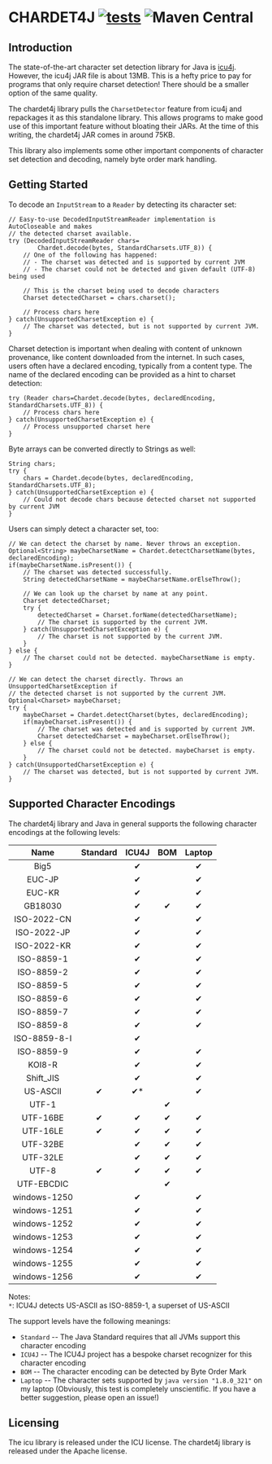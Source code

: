# CHARDET4J [![tests](https://github.com/sigpwned/chardet4j/actions/workflows/tests.yml/badge.svg)](https://github.com/sigpwned/chardet4j/actions/workflows/tests.yml) ![Maven Central](https://img.shields.io/maven-central/v/com.sigpwned/chardet4j)

## Introduction

The state-of-the-art character set detection library for Java is
[icu4j](https://github.com/unicode-org/icu). However, the icu4j JAR
file is about 13MB. This is a hefty price to pay for programs that
only require charset detection! There should be a smaller option of
the same quality.

The chardet4j library pulls the `CharsetDetector` feature from icu4j
and repackages it as this standalone library. This allows programs to
make good use of this important feature without bloating their
JARs. At the time of this writing, the chardet4j JAR comes in around
75KB.

This library also implements some other important components of
character set detection and decoding, namely byte order mark handling.

## Getting Started

To decode an `InputStream` to a `Reader` by detecting its character set:

    // Easy-to-use DecodedInputStreamReader implementation is AutoCloseable and makes
    // the detected charset available.
    try (DecodedInputStreamReader chars=
            Chardet.decode(bytes, StandardCharsets.UTF_8)) {
        // One of the following has happened:
        // - The charset was detected and is supported by current JVM
        // - The charset could not be detected and given default (UTF-8) being used
        
        // This is the charset being used to decode characters
        Charset detectedCharset = chars.charset();
        
        // Process chars here
    } catch(UnsupportedCharsetException e) {
        // The charset was detected, but is not supported by current JVM.
    }

Charset detection is important when dealing with content of unknown
provenance, like content downloaded from the internet. In such cases,
users often have a declared encoding, typically from a content
type. The name of the declared encoding can be provided as a hint to
charset detection:

    try (Reader chars=Chardet.decode(bytes, declaredEncoding, StandardCharsets.UTF_8)) {
        // Process chars here
    } catch(UnsupportedCharsetException e) {
        // Process unsupported charset here
    }

Byte arrays can be converted directly to Strings as well:

    String chars;
    try {
        chars = Chardet.decode(bytes, declaredEncoding, StandardCharsets.UTF_8);
    } catch(UnsupportedCharsetException e) {
        // Could not decode chars because detected charset not supported by current JVM
    }

Users can simply detect a character set, too:

    // We can detect the charset by name. Never throws an exception.
    Optional<String> maybeCharsetName = Chardet.detectCharsetName(bytes, declaredEncoding);
    if(maybeCharsetName.isPresent()) {
        // The charset was detected successfully.
        String detectedCharsetName = maybeCharsetName.orElseThrow();
        
        // We can look up the charset by name at any point.
        Charset detectedCharset;
        try {
            detectedCharset = Charset.forName(detectedCharsetName);
            // The charset is supported by the current JVM.
        } catch(UnsupportedCharsetException e) {
            // The charset is not supported by the current JVM.
        }
    } else {
        // The charset could not be detected. maybeCharsetName is empty.
    }
    
    // We can detect the charset directly. Throws an UnsupportedCharsetException if
    // the detected charset is not supported by the current JVM.
    Optional<Charset> maybeCharset;
    try {
        maybeCharset = Chardet.detectCharset(bytes, declaredEncoding);
        if(maybeCharset.isPresent()) {
            // The charset was detected and is supported by current JVM.
            Charset detectedCharset = maybeCharset.orElseThrow();
        } else {
            // The charset could not be detected. maybeCharset is empty.
        }
    } catch(UnsupportedCharsetException e) {
        // The charset was detected, but is not supported by current JVM.
    }
    
    
## Supported Character Encodings

The chardet4j library and Java in general supports the following character
encodings at the following levels:

|     Name     | Standard | ICU4J | BOM | Laptop |
|:------------:|:--------:|:-----:|:---:|:------:|
| Big5         |          |   ✔   |     |    ✔   |
| EUC-JP       |          |   ✔   |     |    ✔   |
| EUC-KR       |          |   ✔   |     |    ✔   |
| GB18030      |          |   ✔   |  ✔  |    ✔   |
| ISO-2022-CN  |          |   ✔   |     |    ✔   |
| ISO-2022-JP  |          |   ✔   |     |    ✔   |
| ISO-2022-KR  |          |   ✔   |     |    ✔   |
| ISO-8859-1   |          |   ✔   |     |    ✔   |
| ISO-8859-2   |          |   ✔   |     |    ✔   |
| ISO-8859-5   |          |   ✔   |     |    ✔   |
| ISO-8859-6   |          |   ✔   |     |    ✔   |
| ISO-8859-7   |          |   ✔   |     |    ✔   |
| ISO-8859-8   |          |   ✔   |     |    ✔   |
| ISO-8859-8-I |          |   ✔   |     |        |
| ISO-8859-9   |          |   ✔   |     |    ✔   |
| KOI8-R       |          |   ✔   |     |    ✔   |
| Shift_JIS    |          |   ✔   |     |    ✔   |
| US-ASCII     |     ✔    |   ✔*  |     |    ✔   |
| UTF-1        |          |       |  ✔  |        |
| UTF-16BE     |     ✔    |   ✔   |  ✔  |    ✔   |
| UTF-16LE     |     ✔    |   ✔   |  ✔  |    ✔   |
| UTF-32BE     |          |   ✔   |  ✔  |    ✔   |
| UTF-32LE     |          |   ✔   |  ✔  |    ✔   |
| UTF-8        |     ✔    |   ✔   |  ✔  |    ✔   |
| UTF-EBCDIC   |          |       |  ✔  |        |
| windows-1250 |          |   ✔   |     |    ✔   |
| windows-1251 |          |   ✔   |     |    ✔   |
| windows-1252 |          |   ✔   |     |    ✔   |
| windows-1253 |          |   ✔   |     |    ✔   |
| windows-1254 |          |   ✔   |     |    ✔   |
| windows-1255 |          |   ✔   |     |    ✔   |
| windows-1256 |          |   ✔   |     |    ✔   |

Notes:  
`*`: ICU4J detects US-ASCII as ISO-8859-1, a superset of US-ASCII

The support levels have the following meanings:

* `Standard` -- The Java Standard requires that all JVMs support this
   character encoding
* `ICU4J` -- The ICU4J project has a bespoke charset recognizer for this
  character encoding
* `BOM` -- The character encoding can be detected by Byte Order Mark
* `Laptop` -- The character sets supported by `java version "1.8.0_321"` on my
   laptop (Obviously, this test is completely unscientific. If you have a
   better suggestion, please open an issue!)

## Licensing

The icu library is released under the ICU license. The chardet4j library is
released under the Apache license.
